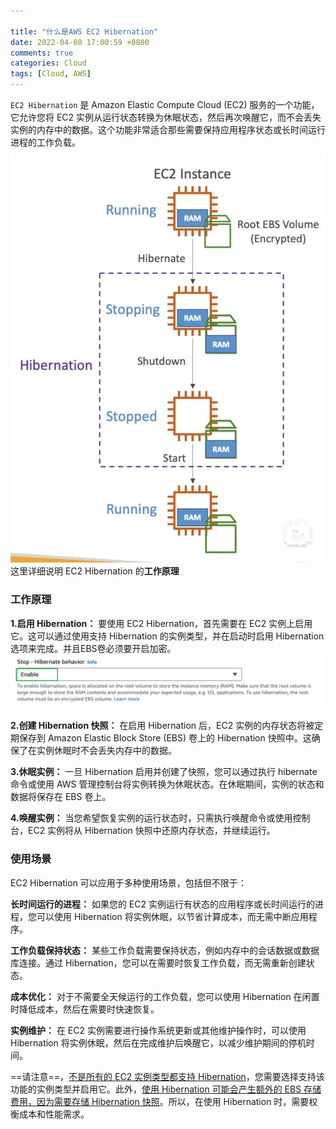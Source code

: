 ```yaml
---

title: "什么是AWS EC2 Hibernation"
date: 2022-04-08 17:00:59 +0800
comments: true
categories: Cloud
tags: [Cloud, AWS]
---
```


`EC2 Hibernation` 是 Amazon Elastic Compute Cloud (EC2) 服务的一个功能，它允许您将 EC2 实例从运行状态转换为休眠状态，然后再次唤醒它，而不会丢失实例的内存中的数据。这个功能非常适合那些需要保持应用程序状态或长时间运行进程的工作负载。
![](/assets/images/aws/aws-ec2-hibernation-flow.webp)
这里详细说明 EC2 Hibernation 的**工作原理**
<!--more-->
### 工作原理

**1.启用 Hibernation：** 要使用 EC2 Hibernation，首先需要在 EC2 实例上启用它。这可以通过使用支持 Hibernation 的实例类型，并在启动时启用 Hibernation 选项来完成。并且EBS卷必须要开启加密。
![](/assets/images/aws/aws-ec2-hibernation-enable.webp)

**2.创建 Hibernation 快照：** 在启用 Hibernation 后，EC2 实例的内存状态将被定期保存到 Amazon Elastic Block Store (EBS) 卷上的 Hibernation 快照中。这确保了在实例休眠时不会丢失内存中的数据。

**3.休眠实例：** 一旦 Hibernation 启用并创建了快照，您可以通过执行 hibernate 命令或使用 AWS 管理控制台将实例转换为休眠状态。在休眠期间，实例的状态和数据将保存在 EBS 卷上。

**4.唤醒实例：** 当您希望恢复实例的运行状态时，只需执行唤醒命令或使用控制台，EC2 实例将从 Hibernation 快照中还原内存状态，并继续运行。


### 使用场景

EC2 Hibernation 可以应用于多种使用场景，包括但不限于：

**长时间运行的进程：** 如果您的 EC2 实例运行有状态的应用程序或长时间运行的进程，您可以使用 Hibernation 将实例休眠，以节省计算成本，而无需中断应用程序。

**工作负载保持状态：** 某些工作负载需要保持状态，例如内存中的会话数据或数据库连接。通过 Hibernation，您可以在需要时恢复工作负载，而无需重新创建状态。

**成本优化：** 对于不需要全天候运行的工作负载，您可以使用 Hibernation 在闲置时降低成本，然后在需要时快速恢复。

**实例维护：** 在 EC2 实例需要进行操作系统更新或其他维护操作时，可以使用 Hibernation 将实例休眠，然后在完成维护后唤醒它，以减少维护期间的停机时间。

==请注意==，<u>不是所有的 EC2 实例类型都支持 Hibernation</u>，您需要选择支持该功能的实例类型并启用它。此外，<u>使用 Hibernation 可能会产生额外的 EBS 存储费用，因为需要存储 Hibernation 快照</u>。所以，在使用 Hibernation 时，需要权衡成本和性能需求。
